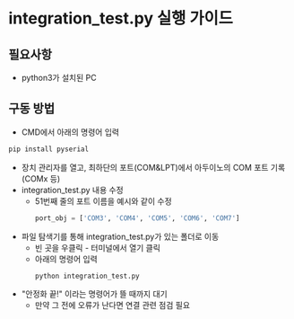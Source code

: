 # integration_test.py 실행 가이드

## 필요사항
- python3가 설치된 PC

## 구동 방법
- CMD에서 아래의 명령어 입력
```cmd
pip install pyserial
```
- 장치 관리자를 열고, 최하단의 포트(COM&LPT)에서 아두이노의 COM 포트 기록 (COMx 등)
- integration_test.py 내용 수정
  - 51번째 줄의 포트 이름을 예시와 같이 수정
    ```python
    port_obj = ['COM3', 'COM4', 'COM5', 'COM6', 'COM7']
    ```
- 파일 탐색기를 통해 integration_test.py가 있는 폴더로 이동
  - 빈 곳을 우클릭 - 터미널에서 열기 클릭
  - 아래의 명령어 입력
    ```cmd
    python integration_test.py
    ```
- "안정화 끝!" 이라는 명령어가 뜰 때까지 대기
  - 만약 그 전에 오류가 난다면 연결 관련 점검 필요
